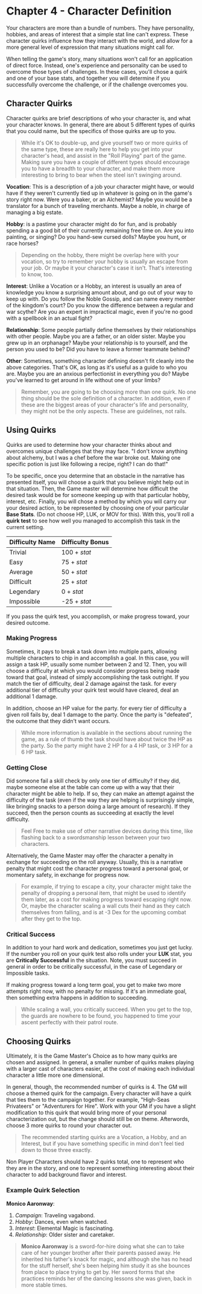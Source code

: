 # Chapter 4 - Character Definition

Your characters are more than a bundle of numbers. They have personality, hobbies, and areas of interest that a simple stat line can't express. These character quirks influence how they interact with the world, and allow for a more general level of expression that many situations might call for.

When telling the game's story, many situations won't call for an application of direct force. Instead, one's experience and personality can be used to overcome those types of challenges. In these cases, you'll chose a quirk and one of your base stats, and together you will determine if you successfully overcome the challenge, or if the challenge overcomes you.

## Character Quirks

Character quirks are brief descriptions of who your character is, and what your character knows. In general, there are about 5 different types of quirks that you could name, but the specifics of those quirks are up to you.

> While it's OK to double-up, and give yourself two or more quirks of the same type, these are really here to help you get into your character's head, and assist in the "Roll Playing" part of the game. Making sure you have a couple of different types should encourage you to have a breadth to your character, and make them more interesting to bring to bear when the steel isn't swinging around.

**Vocation**: This is a description of a job your character might have, or would have if they weren't currently tied up in whatever is going on in the game's story right now. Were you a baker, or an Alchemist? Maybe you would be a translator for a bunch of traveling merchants. Maybe a noble, in charge of managing a big estate.

**Hobby**: is a pastime your character might do for fun, and is probably spending a a good bit of their currently remaining free time on. Are you into painting, or singing? Do you hand-sew cursed dolls? Maybe you hunt, or race horses?

>Depending on the hobby, there might be overlap here with your vocation, so try to remember your hobby is usually an escape from your job. Or maybe it your character's case it isn't. That's interesting to know, too.

**Interest**: Unlike a Vocation or a Hobby, an interest is usually an area of knowledge you know a surprising amount about, and go out of your way to keep up with. Do you follow the Noble Gossip, and can name every member of the kingdom's court? Do you know the difference between a regular and war scythe? Are you an expert in impractical magic, even if you're no good with a spellbook in an actual fight?

**Relationship**: Some people partially define themselves by their relationships with other people. Maybe you are a father, or an older sister. Maybe you grew up in an orphanage? Maybe your relationship is to yourself, and the person you used to be? Did you have to leave a former teammate behind?

**Other**: Sometimes, something character defining doesn't fit cleanly into the above categories. That's OK, as long as it's useful as a guide to who you are. Maybe you are an anxious perfectionist in everything you do? Maybe you've learned to get around in life without one of your limbs?

>Remember, you are going to be choosing more than one quirk. No one thing should be the sole definition of a character. In addition, even if these are the biggest areas of your character's life and personality, they might not be the only aspects. These are guidelines, not rails.

## Using Quirks

Quirks are used to determine how your character thinks about and overcomes unique challenges that they may face. "I don't know anything about alchemy, but I was a chef before the war broke out. Making one specific potion is just like following a recipe, right? I can do that!"

To be specific, once you determine that an obstacle in the narrative has presented itself, you will choose a quirk that you believe might help out in that situation. Then, the Game master will determine how difficult the desired task would be for someone keeping up with that particular hobby, interest, etc. Finally, you will chose a method by which you will carry our your desired action, to be represented by choosing one of your particular **Base Stats**. (Do not choose HP, LUK, or MOV for this). With this, you'll roll a **quirk test** to see how well you managed to accomplish this task in the current setting.

| Difficulty Name | Difficulty Bonus |
| :---            | :---             |
| Trivial         | 100 + *stat*     |
| Easy            | 75 + *stat*      |
| Average         | 50 + *stat*      |
| Difficult       | 25 + *stat*      |
| Legendary       | 0 + *stat*       |
| Impossible      | -25 + *stat*     |

If you pass the quirk test, you accomplish, or make progress toward, your desired outcome.

### Making Progress

Sometimes, it pays to break a task down into multiple parts, allowing multiple characters to chip in and accomplish a goal. In this case, you will assign a task HP, usually some number between 2 and 12. Then, you will choose a difficulty at which you would consider progress being made toward that goal, instead of simply accomplishing the task outright. If you match the tier of difficulty, deal 2 damage against the task. for every additional tier of difficulty your quirk test would have cleared, deal an additional 1 damage.

In addition, choose an HP value for the party. for every tier of difficulty a given roll fails by, deal 1 damage to the party. Once the party is "defeated", the outcome that they didn't want occurs.

>While more information is available in the sections about running the game, as a rule of thumb the task should have about twice the HP as the party. So the party might have 2 HP for a 4 HP task, or 3 HP for a 6 HP task.

### Getting Close

Did someone fail a skill check by only one tier of difficulty? if they did, maybe someone else at the table can come up with a way that their character might be able to help. If so, they can make an attempt against the difficulty of the task (even if the way they are helping is surprisingly simple, like bringing snacks to a person doing a large amount of research). If they succeed, then the person counts as succeeding at exactly the level difficulty.
>Feel Free to make use of other narrative devices during this time, like flashing back to a swordsmanship lesson between your two characters.

Alternatively, the Game Master may offer the character a penalty in exchange for succeeding on the roll anyway. Usually, this is a narrative penalty that might cost the character progress toward a personal goal, or momentary safety, in exchange for progress now.
>For example, if trying to escape a city, your character might take the penalty of dropping a personal item, that might be used to identify them later, as a cost for making progress toward escaping right now. Or, maybe the character scaling a wall cuts their hand as they catch themselves from falling, and is at -3 Dex for the upcoming combat after they get to the top.

### Critical Success

In addition to your hard work and dedication, sometimes you just get lucky. If the number you roll on your quirk test also rolls under your **LUK** stat, you are **Critically Successful** in the situation. Note, you must succeed in general in order to be critically successful, in the case of Legendary or Impossible tasks.

If making progress toward a long term goal, you get to make two more attempts right now, with no penalty for missing. If it's an immediate goal, then something extra happens in addition to succeeding.
>While scaling a wall, you critically succeed. When you get to the top, the guards are nowhere to be found, you happened to time your ascent perfectly with their patrol route.

## Choosing Quirks

Ultimately, it is the Game Master's Choice as to how many quirks are chosen and assigned. In general, a smaller number of quirks makes playing with a larger cast of characters easier, at the cost of making each individual character a little more one dimensional.

In general, though, the recommended number of quirks is 4. The GM will choose a themed quirk for the campaign. Every character will have a quirk that ties them to the campaign together. For example, "High-Seas Privateers" or "Adventurers for Hire". Work with your GM if you have a slight modification to this quirk that would bring more of your personal characterization out, but the change should still be on theme. Afterwords, choose 3 more quirks to round your character out.
>The recommended starting quirks are a Vocation, a Hobby, and an Interest, but if you have something specific in mind don't feel tied down to those three exactly.

Non Player Characters should have 2 quirks total, one to represent who they are in the story, and one to represent something interesting about their character to add background flavor and interest.

### Example Quirk Selection

**Monico Aaronway**:

1. *Campaign*: Traveling vagabond.
1. *Hobby*: Dances, even when watched.
1. *Interest*: Elemental Magic is fascinating.
1. *Relationship*: Older sister and caretaker.

>**Monico Aaronway** is a sword-for-hire doing what she can to take care of her younger brother after their parents passed away. He inherited his father's knack for magic, and although she has no head for the stuff herself, she's been helping him study it as she bounces from place to place trying to get by. Her sword forms that she practices reminds her of the dancing lessons she was given, back in more stable times.
